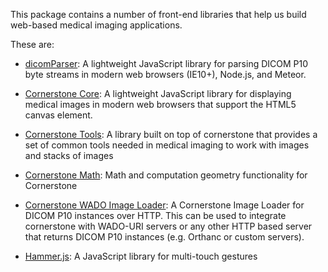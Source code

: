 This package contains a number of front-end libraries that help us build web-based medical imaging applications.

These are:
- [dicomParser](https://github.com/chafey/dicomParser):
A lightweight JavaScript library for parsing DICOM P10 byte streams in modern web browsers (IE10+), Node.js, and Meteor.

- [Cornerstone Core](https://github.com/chafey/cornerstone):
A lightweight JavaScript library for displaying medical images in modern web browsers that support the HTML5 canvas element.

- [Cornerstone Tools](https://github.com/chafey/cornerstoneTools):
A library built on top of cornerstone that provides a set of common tools needed in medical imaging to work with images and stacks of images

- [Cornerstone Math](https://github.com/chafey/cornerstoneMath):
Math and computation geometry functionality for Cornerstone

- [Cornerstone WADO Image Loader](https://github.com/chafey/cornerstoneWADOImageLoader):
A Cornerstone Image Loader for DICOM P10 instances over HTTP. This can be used to integrate cornerstone with WADO-URI servers or any other HTTP based server that returns DICOM P10 instances (e.g. Orthanc or custom servers).

- [Hammer.js](https://github.com/hammerjs/hammer.js):
A JavaScript library for multi-touch gestures
